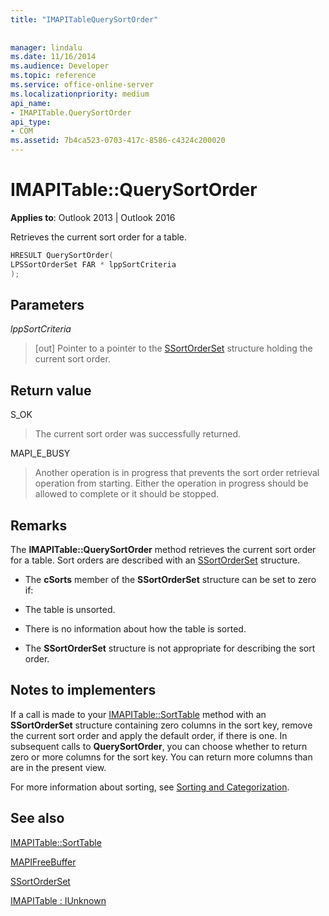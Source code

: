 ```yaml
---
title: "IMAPITableQuerySortOrder"
 
 
manager: lindalu
ms.date: 11/16/2014
ms.audience: Developer
ms.topic: reference
ms.service: office-online-server
ms.localizationpriority: medium
api_name:
- IMAPITable.QuerySortOrder
api_type:
- COM
ms.assetid: 7b4ca523-0703-417c-8586-c4324c200020
---
```


# IMAPITable::QuerySortOrder

  
  
**Applies to**: Outlook 2013 | Outlook 2016 
  
Retrieves the current sort order for a table.
  
```cpp
HRESULT QuerySortOrder(
LPSSortOrderSet FAR * lppSortCriteria
);
```

## Parameters

 _lppSortCriteria_
  
> [out] Pointer to a pointer to the [SSortOrderSet](ssortorderset.md) structure holding the current sort order. 
    
## Return value

S_OK 
  
> The current sort order was successfully returned.
    
MAPI_E_BUSY 
  
> Another operation is in progress that prevents the sort order retrieval operation from starting. Either the operation in progress should be allowed to complete or it should be stopped.
    
## Remarks

The **IMAPITable::QuerySortOrder** method retrieves the current sort order for a table. Sort orders are described with an [SSortOrderSet](ssortorderset.md) structure. 
  
- The **cSorts** member of the **SSortOrderSet** structure can be set to zero if: 
    
- The table is unsorted.
    
- There is no information about how the table is sorted.
    
- The **SSortOrderSet** structure is not appropriate for describing the sort order. 
    
## Notes to implementers

If a call is made to your [IMAPITable::SortTable](imapitable-sorttable.md) method with an **SSortOrderSet** structure containing zero columns in the sort key, remove the current sort order and apply the default order, if there is one. In subsequent calls to **QuerySortOrder**, you can choose whether to return zero or more columns for the sort key. You can return more columns than are in the present view.
  
For more information about sorting, see [Sorting and Categorization](sorting-and-categorization.md).
  
## See also



[IMAPITable::SortTable](imapitable-sorttable.md)
  
[MAPIFreeBuffer](mapifreebuffer.md)
  
[SSortOrderSet](ssortorderset.md)
  
[IMAPITable : IUnknown](imapitableiunknown.md)

